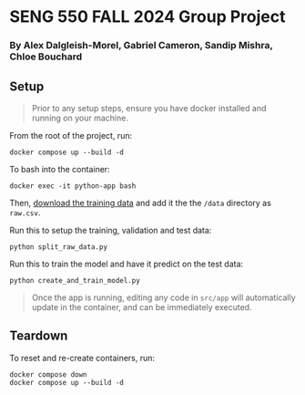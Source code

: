 # SENG 550 FALL 2024 Group Project
### By Alex Dalgleish-Morel, Gabriel Cameron, Sandip Mishra, Chloe Bouchard

## Setup

> Prior to any setup steps, ensure you have docker installed and running on your machine.

From the root of the project, run:

```
docker compose up --build -d
```

To bash into the container:

```
docker exec -it python-app bash
```

Then, [download the training data](https://www.kaggle.com/c/nyc-taxi-trip-duration/data) and add it the the `/data` directory as `raw.csv`.

Run this to setup the training, validation and test data:

```
python split_raw_data.py
```

Run this to train the model and have it predict on the test data:

```
python create_and_train_model.py
```

> Once the app is running, editing any code in `src/app` will automatically update in the container, and can be immediately executed.

## Teardown

To reset and re-create containers, run:

```
docker compose down
docker compose up --build -d
```
